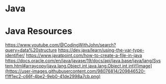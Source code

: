# Java
# Java Resources
https://www.youtube.com/@CodingWithJohn/search?query=data%20structure
https://dev.java/learn/using-the-var-type-identifier/
https://www.javatpoint.com/how-to-create-a-file-in-java
https://docs.oracle.com/en/java/javase/19/docs/api/java.base/java/lang/System.html#arraycopy(java.lang.Object,int,java.lang.Object,int,int)![image](https://user-images.githubusercontent.com/98076814/209846520-f1ff1ec2-c66f-4be2-9eb0-41de2998a7cb.png)

